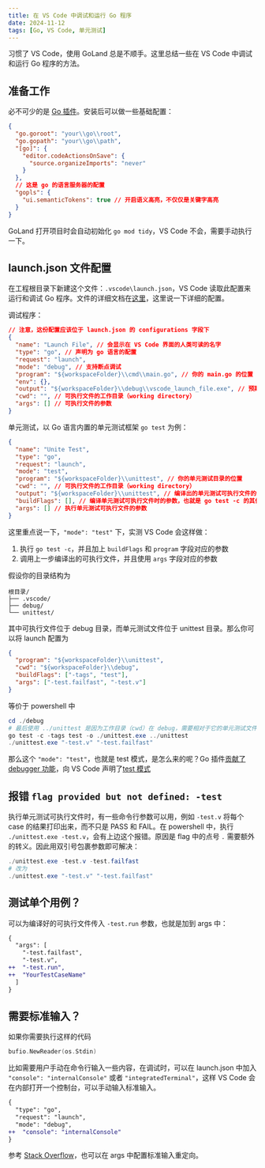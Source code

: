 ```yaml
---
title: 在 VS Code 中调试和运行 Go 程序
date: 2024-11-12
tags: [Go, VS Code, 单元测试]
---
```


习惯了 VS Code，使用 GoLand 总是不顺手。这里总结一些在 VS Code 中调试和运行 Go 程序的方法。

## 准备工作

必不可少的是 [Go 插件](https://marketplace.visualstudio.com/items?itemName=golang.Go)。安装后可以做一些基础配置：

```json
{
  "go.goroot": "your\\go\\root",
  "go.gopath": "your\\go\\path",
  "[go]": {
    "editor.codeActionsOnSave": {
      "source.organizeImports": "never"
    }
  },
  // 这是 go 的语言服务器的配置
  "gopls": {
    "ui.semanticTokens": true // 开启语义高亮，不仅仅是关键字高亮
  }
}
```

GoLand 打开项目时会自动初始化 `go mod tidy`，VS Code 不会，需要手动执行一下。

## launch.json 文件配置

在工程根目录下新建这个文件：`.vscode\launch.json`，VS Code 读取此配置来运行和调试 Go 程序。文件的详细文档在[这里](https://go.microsoft.com/fwlink/?linkid=830387)，这里说一下详细的配置。

调试程序：

```json
// 注意，这份配置应该位于 launch.json 的 configurations 字段下
{
  "name": "Launch File", // 会显示在 VS Code 界面的人类可读的名字
  "type": "go", // 声明为 go 语言的配置
  "request": "launch",
  "mode": "debug", // 支持断点调试
  "program": "${workspaceFolder}\\cmd\\main.go", // 你的 main.go 的位置
  "env": {},
  "output": "${workspaceFolder}\\debug\\vscode_launch_file.exe", // 预期输出编译后可执行文件的位置
  "cwd": "", // 可执行文件的工作目录（working directory）
  "args": [] // 可执行文件的参数
}
```

单元测试，以 Go 语言内置的单元测试框架 `go test` 为例：

```json
{
  "name": "Unite Test",
  "type": "go",
  "request": "launch",
  "mode": "test",
  "program": "${workspaceFolder}\\unittest", // 你的单元测试目录的位置
  "cwd": "", // 可执行文件的工作目录（working directory）
  "output": "${workspaceFolder}\\unittest", // 编译出的单元测试可执行文件的位置
  "buildFlags": [], // 编译单元测试可执行文件时的参数，也就是 go test -c 的其他参数
  "args": [] // 执行单元测试可执行文件的参数
}
```

这里重点说一下，`"mode": "test"` 下，实测 VS Code 会这样做：

1. 执行 `go test -c`，并且加上 `buildFlags` 和 `program` 字段对应的参数
2. 调用上一步编译出的可执行文件，并且使用 `args` 字段对应的参数

假设你的目录结构为

```
根目录/
├── .vscode/
├── debug/
└── unittest/
```

其中可执行文件位于 debug 目录，而单元测试文件位于 unittest 目录。那么你可以将 launch 配置为

```json
{
  "program": "${workspaceFolder}\\unittest",
  "cwd": "${workspaceFolder}\\debug",
  "buildFlags": ["-tags", "test"],
  "args": ["-test.failfast", "-test.v"]
}
```

等价于 powershell 中

```powershell
cd ./debug
# 最后使用 ../unittest 是因为工作目录（cwd）在 debug，需要相对于它的单元测试文件的目录
go test -c -tags test -o ./unittest.exe ../unittest
./unittest.exe "-test.v" "-test.failfast"
```

那么这个 `"mode": "test"`，也就是 test 模式，是怎么来的呢？Go 插件[贡献了 debugger 功能](https://code.visualstudio.com/api/references/contribution-points#contributes.debuggers)，向 VS Code 声明了[test 模式](https://github.com/golang/vscode-go/blob/5e506ea7347210ea5003a87f929394b299102962/extension/package.json#L632)

## 报错 `flag provided but not defined: -test`

执行单元测试可执行文件时，有一些命令行参数可以用，例如 `-test.v` 将每个 case 的结果打印出来，而不只是 PASS 和 FAIL。在 powershell 中，执行 `./unittest.exe -test.v`，会有上边这个报错。原因是 flag 中的点号 `.` 需要额外的转义。因此用双引号包裹参数即可解决：

```powershell
./unittest.exe -test.v -test.failfast
# 改为
./unittest.exe "-test.v" "-test.failfast"
```

## 测试单个用例？

可以为编译好的可执行文件传入 `-test.run` 参数，也就是加到 args 中：

```diff
{
  "args": [
    "-test.failfast",
    "-test.v",
++  "-test.run",
++  "YourTestCaseName"
  ]
}
```

## 需要标准输入？

如果你需要执行这样的代码

```go
bufio.NewReader(os.Stdin)
```

比如需要用户手动在命令行输入一些内容，在调试时，可以在 launch.json 中加入 `"console": "internalConsole"` 或者 `"integratedTerminal"`，这样 VS Code 会在内部打开一个控制台，可以手动输入标准输入。

```diff
{
  "type": "go",
  "request": "launch",
  "mode": "debug",
++  "console": "internalConsole"
}
```

参考 [Stack Overflow](https://stackoverflow.com/questions/64786161/use-input-stdin-in-debug-console-vscode)，也可以在 args 中配置标准输入重定向。
